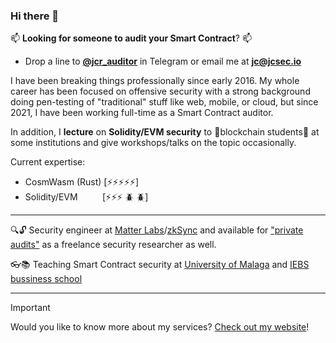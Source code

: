 ### Hi there 👋

📫 **Looking for someone to audit your Smart Contract**? 📫
* Drop a line to **[@jcr_auditor](https://t.me/jcr_auditor)** in Telegram or email me at **jc@jcsec.io**  

I have been breaking things professionally since early 2016. My whole career has been focused on offensive security with a strong background doing pen-testing of "traditional" stuff like web, mobile, or cloud, but since 2021, I have been working full-time as a Smart Contract auditor.

In addition, I **lecture** on **Solidity/EVM security** to 🌱blockchain students🌱 at some institutions and give workshops/talks on the topic occasionally.

Current expertise:
- CosmWasm (Rust) [⚡⚡⚡⚡⚡]
- Solidity/EVM &nbsp;&nbsp;&nbsp;&nbsp;&nbsp;&nbsp;&nbsp;&nbsp;&nbsp;[⚡⚡⚡ 🪲 🪲]

---

:mag::unlock: Security engineer at [Matter Labs](https://matter-labs.io/)/[zkSync](https://zksync.io/) and available for ["private audits"](https://jcsec.io/services/) as a freelance security researcher as well. 

:eyeglasses::books: Teaching Smart Contract security at [University of Malaga](https://www.nics.uma.es/Blockchain/) and [IEBS bussiness school](https://www.iebschool.com/programas/master-en-blockchain-y-criptoactivos/)

---

> [!IMPORTANT] 
> Would you like to know more about my services?
> [Check out my website](https://jcsec.io/)!

